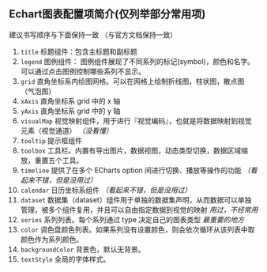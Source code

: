## Echart图表配置项简介(仅列举部分常用项)

建议书写顺序与下面保持一致 （与官方文档保持一致）
1. `title` 标题组件：包含主标题和副标题
2. `legend` 图例组件： 图例组件展现了不同系列的标记(symbol)，颜色和名字。可以通过点击图例控制哪些系列不显示。
3. `grid` 直角坐标系内绘图网格。可以在网格上绘制折线图，柱状图，散点图（气泡图）
4. `xAxis` 直角坐标系 grid 中的 x 轴
5. `yAxis` 直角坐标系 grid 中的 y 轴
6. `visualMap` 视觉映射组件，用于进行『视觉编码』，也就是将数据映射到视觉元素（视觉通道） *（没看懂）*
7. `tooltip` 提示框组件
8. `toolbox` 工具栏。内置有导出图片，数据视图，动态类型切换，数据区域缩放，重置五个工具。
9. `timeline` 提供了在多个 ECharts option 间进行切换、播放等操作的功能 *（看起来不错，但是没用过）*
10. `calendar` 日历坐标系组件 *（看起来不错，但是没用过）*
11. `dataset` 数据集（dataset）组件用于单独的数据集声明，从而数据可以单独管理，被多个组件复用，并且可以自由指定数据到视觉的映射 *用过，不经常用*
12. `series` 系列列表。每个系列通过 type 决定自己的图表类型  *最重要的地方*
13. `color` 调色盘颜色列表。如果系列没有设置颜色，则会依次循环从该列表中取颜色作为系列颜色。
14. `backgroundColor` 背景色，默认无背景。
15. `textStyle` 全局的字体样式。
